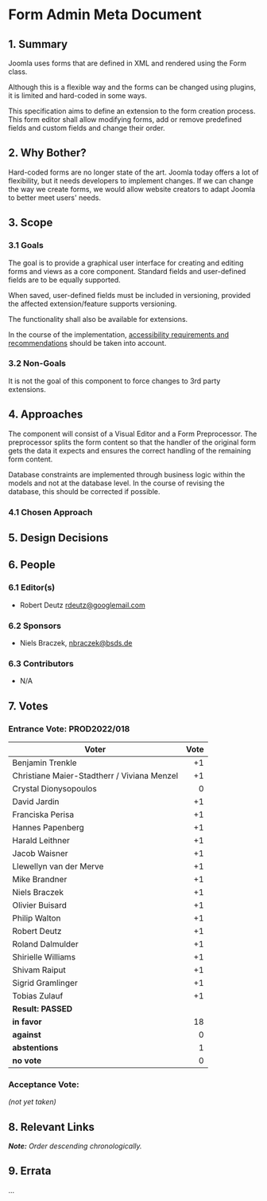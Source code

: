 # Form Admin Meta Document

## 1. Summary

Joomla uses forms that are defined in XML and rendered using the Form class.

Although this is a flexible way and the forms can be changed using plugins, it is limited and hard-coded in some ways.

This specification aims to define an extension to the form creation process. This form editor shall allow modifying
forms, add or remove predefined fields and custom fields and change their order.

## 2. Why Bother?

Hard-coded forms are no longer state of the art. Joomla today offers a lot of flexibility, but it needs developers to
implement changes. If we can change the way we create forms, we would allow website creators to adapt Joomla to better
meet users' needs.

## 3. Scope

### 3.1 Goals

The goal is to provide a graphical user interface for creating and editing forms and views as a core component. Standard
fields and user-defined fields are to be equally supported.

When saved, user-defined fields must be included in versioning, provided the affected extension/feature supports versioning.

The functionality shall also be available for extensions.

In the course of the
implementation, [accessibility requirements and recommendations](https://accessibilitycluster.com/main-results/forms-editor)
should be taken into account.

### 3.2 Non-Goals

It is not the goal of this component to force changes to 3rd party extensions.

## 4. Approaches

The component will consist of a Visual Editor and a Form Preprocessor. The preprocessor splits the form content so that
the handler of the original form gets the data it expects and ensures the correct handling of the remaining form
content.

Database constraints are implemented through business logic within the models and not at the database level. In the
course of revising the database, this should be corrected if possible.

### 4.1 Chosen Approach

## 5. Design Decisions

## 6. People

### 6.1 Editor(s)

* Robert Deutz <rdeutz@googlemail.com>

### 6.2 Sponsors

* Niels Braczek, <nbraczek@bsds.de>

### 6.3 Contributors

* N/A

## 7. Votes

### Entrance Vote: PROD2022/018

| Voter                                       | Vote |
|---------------------------------------------|-----:|
| Benjamin Trenkle                            |   +1 |
| Christiane Maier-Stadtherr / Viviana Menzel |   +1 |
| Crystal Dionysopoulos                       |    0 |
| David Jardin                                |   +1 | 
| Franciska Perisa                            |   +1 |
| Hannes Papenberg                            |   +1 |
| Harald Leithner                             |   +1 |
| Jacob Waisner                               |   +1 |
| Llewellyn van der Merve                     |   +1 |
| Mike Brandner                               |   +1 |
| Niels Braczek                               |   +1 |
| Olivier Buisard                             |   +1 |
| Philip Walton                               |   +1 |
| Robert Deutz                                |   +1 |
| Roland Dalmulder                            |   +1 |
| Shirielle Williams                          |   +1 | 
| Shivam Raiput                               |   +1 |
| Sigrid Gramlinger                           |   +1 |
| Tobias Zulauf                               |   +1 |
| **Result: PASSED**                          |      |
| **in favor**                                |   18 |
| **against**                                 |    0 |
| **abstentions**                             |    1 |
| **no vote**                                 |    0 |

### Acceptance Vote:
_(not yet taken)_

## 8. Relevant Links

_**Note:** Order descending chronologically._

## 9. Errata

...
